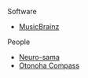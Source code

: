 
Software
- [MusicBrainz](https://musicbrainz.org/)

People
- [Neuro-sama](https://virtualyoutuber.fandom.com/wiki/Neuro-sama)
- [Otonoha Compass](https://lit.link/en/OtonohaCompass)